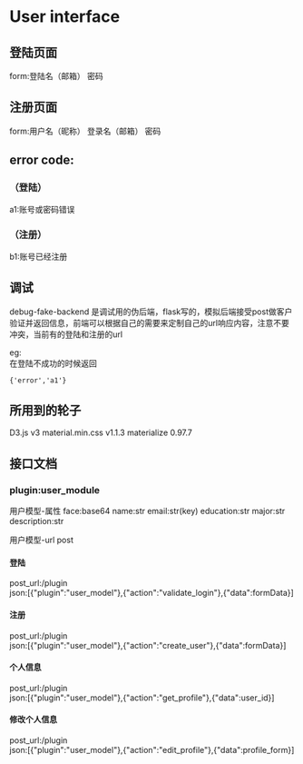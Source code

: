 # User interface
##  登陆页面  
form:登陆名（邮箱）  密码  
##  注册页面  
form:用户名（昵称） 登录名（邮箱） 密码

## error code:
### （登陆）
a1:账号或密码错误  
### （注册）
b1:账号已经注册  

## 调试
debug-fake-backend 是调试用的伪后端，flask写的，模拟后端接受post做客户验证并返回信息，前端可以根据自己的需要来定制自己的url响应内容，注意不要冲突，当前有的登陆和注册的url  
  
eg:  
在登陆不成功的时候返回  
```
{'error','a1'}
```


## 所用到的轮子
D3.js  v3
material.min.css    v1.1.3
materialize         0.97.7


## 接口文档
### plugin:user_module
用户模型-属性
face:base64
name:str
email:str(key)
education:str
major:str
description:str

用户模型-url post
#### 登陆  
post_url:/plugin  
json:[{"plugin":"user_model"},{"action":"validate_login"},{"data":formData}]
#### 注册  
post_url:/plugin  
json:[{"plugin":"user_model"},{"action":"create_user"},{"data":formData}]
#### 个人信息  
post_url:/plugin  
json:[{"plugin":"user_model"},{"action":"get_profile"},{"data":user_id}]  
#### 修改个人信息  
post_url:/plugin  
json:[{"plugin":"user_model"},{"action":"edit_profile"},{"data":profile_form}]  

